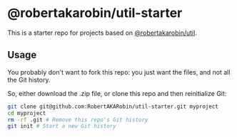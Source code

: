 # @robertakarobin/util-starter

This is a starter repo for projects based on [@robertakarobin/util](https://github.com/robertakarobin/util).

## Usage

You probably don't want to fork this repo: you just want the files, and not all the Git history.

So, either download the .zip file, or clone this repo and then reinitialize Git:

```sh
git clone git@github.com:RobertAKARobin/util-starter.git myproject
cd myproject
rm -rf .git # Remove this repo's Git history
git init # Start a new Git history
```
